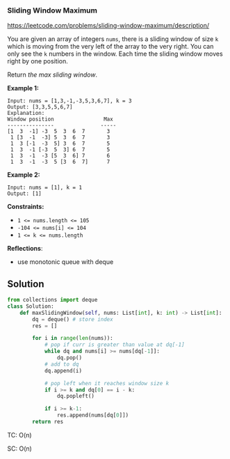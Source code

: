 ### Sliding Window Maximum

https://leetcode.com/problems/sliding-window-maximum/description/

You are given an array of integers `nums`, there is a sliding window of size `k` which is moving from the very left of the array to the very right. You can only see the `k` numbers in the window. Each time the sliding window moves right by one position.

Return *the max sliding window*.

 

**Example 1:**

```
Input: nums = [1,3,-1,-3,5,3,6,7], k = 3
Output: [3,3,5,5,6,7]
Explanation: 
Window position                Max
---------------               -----
[1  3  -1] -3  5  3  6  7       3
 1 [3  -1  -3] 5  3  6  7       3
 1  3 [-1  -3  5] 3  6  7       5
 1  3  -1 [-3  5  3] 6  7       5
 1  3  -1  -3 [5  3  6] 7       6
 1  3  -1  -3  5 [3  6  7]      7
```

**Example 2:**

```
Input: nums = [1], k = 1
Output: [1]
```

 

**Constraints:**

- `1 <= nums.length <= 105`
- `-104 <= nums[i] <= 104`
- `1 <= k <= nums.length`



**Reflections**:

- use monotonic queue with deque



## Solution

```python
from collections import deque
class Solution:
    def maxSlidingWindow(self, nums: List[int], k: int) -> List[int]:
        dq = deque() # store index
        res = []

        for i in range(len(nums)):
            # pop if curr is greater than value at dq[-1]
            while dq and nums[i] >= nums[dq[-1]]:
                dq.pop()
            # add to dq
            dq.append(i)

            # pop left when it reaches window size k
            if i >= k and dq[0] == i - k:
                dq.popleft()

            if i >= k-1:
                res.append(nums[dq[0]])
        return res
```

TC: O(n)

SC: O(n)